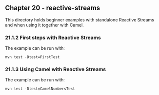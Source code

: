 Chapter 20 - reactive-streams
-----------------------------

This directory holds beginner examples with standalone Reactive Streams
and when using it together with Camel.

### 21.1.2 First steps with Reactive Streams

The example can be run with:

    mvn test -Dtest=FirstTest

### 21.1.3 Using Camel with Reactive Streams

The example can be run with:

    mvn test -Dtest=CamelNumbersTest
    
